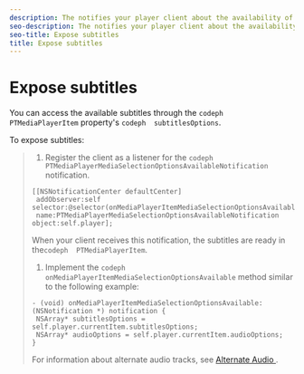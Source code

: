 ```yaml
---
description: The notifies your player client about the availability of internal AVAsset’s availableMediaCharacteristicsWithMediaSelectionOptions by using the PTMediaPlayerMediaSelectionOptionsAvailableNotification notification.
seo-description: The notifies your player client about the availability of internal AVAsset’s availableMediaCharacteristicsWithMediaSelectionOptions by using the PTMediaPlayerMediaSelectionOptionsAvailableNotification notification.
seo-title: Expose subtitles
title: Expose subtitles
---
```


# Expose subtitles

You can access the available subtitles through the `codeph  PTMediaPlayerItem` property's `codeph  subtitlesOptions`.

To expose subtitles:

>1. Register the client as a listener for the `codeph  PTMediaPlayerMediaSelectionOptionsAvailableNotification` notification.
>   ```
>   [[NSNotificationCenter defaultCenter] 
>    addObserver:self selector:@selector(onMediaPlayerItemMediaSelectionOptionsAvailable:) 
>    name:PTMediaPlayerMediaSelectionOptionsAvailableNotification object:self.player];
>   ```
>   When your client receives this notification, the subtitles are ready in the`codeph  PTMediaPlayerItem`.
>   
>1. Implement the `codeph  onMediaPlayerItemMediaSelectionOptionsAvailable` method similar to the following example:
>   ```
>   - (void) onMediaPlayerItemMediaSelectionOptionsAvailable:(NSNotification *) notification { 
>    NSArray* subtitlesOptions = self.player.currentItem.subtitlesOptions; 
>    NSArray* audioOptions = self.player.currentItem.audioOptions; 
>   }
>   ```
>   
>   For information about alternate audio tracks, see [ Alternate Audio ]().
>   
>   
>   
>   
